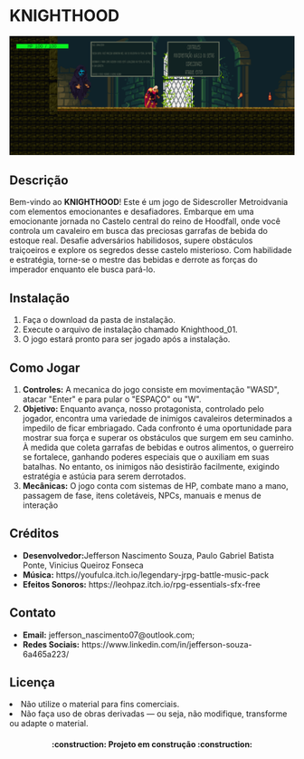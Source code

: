 

<h1>KNIGHTHOOD</h1>

<img src="BUILD DEMOV3\imagemdojogo.png" alt="Imagem do Jogo">

<h2>Descrição</h2>

<p>Bem-vindo ao <strong>KNIGHTHOOD</strong>! Este é um jogo de Sidescroller Metroidvania com elementos emocionantes e desafiadores. Embarque em uma emocionante jornada no Castelo central
do reino de Hoodfall, onde você controla um cavaleiro em
busca das preciosas garrafas de bebida do estoque real.
Desafie adversários habilidosos, supere obstáculos
traiçoeiros e explore os segredos desse castelo misterioso.
Com habilidade e estratégia, torne-se o mestre das bebidas
e derrote as forças do imperador enquanto ele busca pará-lo.</p>

<h2>Instalação</h2>


<ol>
  <li>Faça o download da pasta de instalação.</li>
  <li>Execute o arquivo de instalação chamado Knighthood_01.</li>
  <li>O jogo estará pronto para ser jogado após a instalação.</li>
</ol>

<h2>Como Jogar</h2>

<ol>
  <li><strong>Controles:</strong> A mecanica do jogo consiste em movimentação "WASD", atacar "Enter" e para pular o "ESPAÇO" ou "W".</li>
  <li><strong>Objetivo:</strong> Enquanto
avança, nosso protagonista, controlado pelo jogador, encontra
uma variedade de inimigos cavaleiros determinados a impedilo de ficar embriagado. Cada confronto é uma oportunidade
para mostrar sua força e superar os obstáculos que surgem em
seu caminho.
À medida que coleta garrafas de bebidas e outros alimentos,
o guerreiro se fortalece, ganhando poderes especiais que o
auxiliam em suas batalhas. No entanto, os inimigos não
desistirão facilmente, exigindo estratégia e astúcia para serem
derrotados.</li>
  <li><strong>Mecânicas:</strong> O jogo conta com sistemas de HP, combate mano a mano, passagem de fase, itens coletáveis, NPCs, manuais e menus de interação</li>
</ol>



<h2>Créditos</h2>


<ul>
  <li><strong>Desenvolvedor:</strong>Jefferson Nascimento Souza, Paulo Gabriel Batista Ponte, Vinicius Queiroz Fonseca</li>
  <li><strong>Música:</strong> https//youfulca.itch.io/legendary-jrpg-battle-music-pack</li>
  <li><strong>Efeitos Sonoros:</strong> https://leohpaz.itch.io/rpg-essentials-sfx-free</li>
</ul>

<h2>Contato</h2>

<ul>
  <li><strong>Email:</strong> jefferson_nascimento07@outlook.com;</li>
  <li><strong>Redes Sociais:</strong> https://www.linkedin.com/in/jefferson-souza-6a465a223/</li>
</ul>

<h2>Licença</h2>

<li>Não utilize o material para fins comerciais. </li>
  <li>Não faça uso de obras derivadas — ou seja, não modifique, transforme ou adapte o material.</li>
</ul>
<h4 align="center"> 
    :construction:  Projeto em construção  :construction:
</h4>
</body>
</html>

